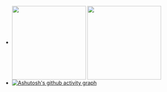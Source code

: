 - <a href="https://github.com/anuraghazra/github-readme-stats"><img height=200 align="center" src="https://github-readme-stats.vercel.app/api?username=anuraghazra" /></a>
  <a href="https://github.com/anuraghazra/convoychat"><img height=200  align="center" src="https://github-readme-stats.vercel.app/api/top-langs?username=anuraghazra&layout=compact&langs_count=8&card_width=320" /></a>
- [![Ashutosh's github activity graph](https://github-readme-activity-graph.vercel.app/graph?username=hliu5049)](https://github.com/ashutosh00710/github-readme-activity-graph)
<!---
hliu5049/hliu5049 is a ✨ special ✨ repository because its `README.md` (this file) appears on your GitHub profile.
You can click the Preview link to take a look at your changes.
--->

